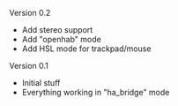 Version 0.2
- Add stereo support
- Add "openhab" mode
- Add HSL mode for trackpad/mouse

Version 0.1
- Initial stuff
- Everything working in "ha_bridge" mode
